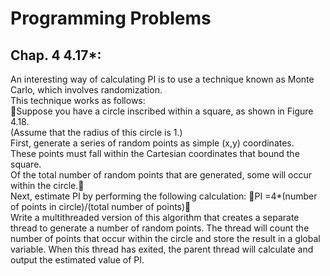 Programming Problems<br>
====
Chap. 4  4.17*:<br>
------
An interesting way of calculating PI is to use a technique known as Monte Carlo, which involves randomization.<br>
This technique works as follows:<br>
Suppose you have a circle inscribed within a square, as shown in Figure 4.18.<br>
(Assume that the radius of this circle is 1.)<br>
First, generate a series of random points as simple (x,y) coordinates.<br>
These points must fall within the Cartesian coordinates that bound the square.<br>
Of the total number of random points that are generated, some will occur within the circle.<br>
Next, estimate PI by performing the following calculation: PI =4*(number of points in circle)/(total number of points)
<br>
Write a multithreaded version of this algorithm that creates a separate thread to generate a number of random points. The thread will count the number of points that occur within the circle and store the result in a global variable. When this thread has exited, the parent thread will calculate and output the estimated value of PI. 


